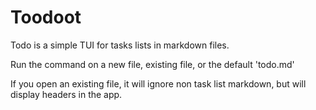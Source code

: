 # Toodoot

Todo is a simple TUI for tasks lists in markdown files.

Run the command on a new file, existing file, or the default 'todo.md'

If you open an existing file, it will ignore non task list markdown, but will display headers in the app.
